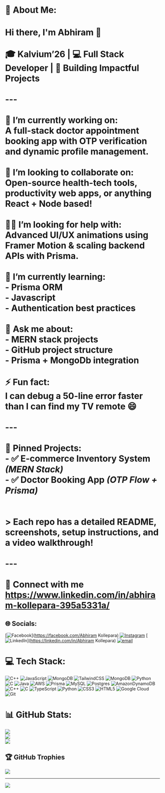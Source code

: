 # 💫 About Me:
# Hi there, I'm Abhiram 👋<br><br>🎓 Kalvium’26 | 💻 Full Stack Developer | 🚀 Building Impactful Projects<br><br>---<br><br>🔭 **I’m currently working on**:  <br>A full-stack doctor appointment booking app with OTP verification and dynamic profile management.<br><br>🤝 **I’m looking to collaborate on**:  <br>Open-source health-tech tools, productivity web apps, or anything React + Node based!<br><br>🙋‍♂️ **I’m looking for help with**:  <br>Advanced UI/UX animations using Framer Motion & scaling backend APIs with Prisma.<br><br>🌱 **I’m currently learning**:  <br>- Prisma ORM  <br>- Javascript <br>- Authentication best practices<br><br>💬 **Ask me about**:  <br>- MERN stack projects  <br>- GitHub project structure  <br>- Prisma + MongoDb integration<br><br>⚡ **Fun fact**:  <br>I can debug a 50-line error faster than I can find my TV remote 😄<br><br>---<br><br>📌 **Pinned Projects:**<br>- ✅ E-commerce Inventory System *(MERN Stack)*  <br>- ✅ Doctor Booking App *(OTP Flow + Prisma)*  <br><br><br>> Each repo has a detailed README, screenshots, setup instructions, and a video walkthrough!<br><br>---<br><br>📎 **Connect with me**  <br>https://www.linkedin.com/in/abhiram-kollepara-395a5331a/


## 🌐 Socials:
[![Facebook](https://img.shields.io/badge/Facebook-%231877F2.svg?logo=Facebook&logoColor=white)](https://facebook.com/Abhiram Kollepara) [![Instagram](https://img.shields.io/badge/Instagram-%23E4405F.svg?logo=Instagram&logoColor=white)](https://instagram.com/_backbencher_abhi_) [![LinkedIn](https://img.shields.io/badge/LinkedIn-%230077B5.svg?logo=linkedin&logoColor=white)](https://linkedin.com/in/Abhiram Kollepara) [![email](https://img.shields.io/badge/Email-D14836?logo=gmail&logoColor=white)](mailto:abhikollepara333@gmail.com) 

# 💻 Tech Stack:
![C++](https://img.shields.io/badge/c++-%2300599C.svg?style=for-the-badge&logo=c%2B%2B&logoColor=white) ![JavaScript](https://img.shields.io/badge/javascript-%23323330.svg?style=for-the-badge&logo=javascript&logoColor=%23F7DF1E) ![MongoDB](https://img.shields.io/badge/MongoDB-%234ea94b.svg?style=for-the-badge&logo=mongodb&logoColor=white) ![TailwindCSS](https://img.shields.io/badge/tailwindcss-%2338B2AC.svg?style=for-the-badge&logo=tailwind-css&logoColor=white) ![MongoDB](https://img.shields.io/badge/MongoDB-%234ea94b.svg?style=for-the-badge&logo=mongodb&logoColor=white) ![Python](https://img.shields.io/badge/python-3670A0?style=for-the-badge&logo=python&logoColor=ffdd54) ![C](https://img.shields.io/badge/c-%2300599C.svg?style=for-the-badge&logo=c&logoColor=white) ![Java](https://img.shields.io/badge/java-%23ED8B00.svg?style=for-the-badge&logo=openjdk&logoColor=white) ![AWS](https://img.shields.io/badge/AWS-%23FF9900.svg?style=for-the-badge&logo=amazon-aws&logoColor=white) ![Prisma](https://img.shields.io/badge/Prisma-3982CE?style=for-the-badge&logo=Prisma&logoColor=white) ![MySQL](https://img.shields.io/badge/mysql-4479A1.svg?style=for-the-badge&logo=mysql&logoColor=white) ![Postgres](https://img.shields.io/badge/postgres-%23316192.svg?style=for-the-badge&logo=postgresql&logoColor=white) ![AmazonDynamoDB](https://img.shields.io/badge/Amazon%20DynamoDB-4053D6?style=for-the-badge&logo=Amazon%20DynamoDB&logoColor=white) ![C++](https://img.shields.io/badge/c++-%2300599C.svg?style=for-the-badge&logo=c%2B%2B&logoColor=white) ![C](https://img.shields.io/badge/c-%2300599C.svg?style=for-the-badge&logo=c&logoColor=white) ![TypeScript](https://img.shields.io/badge/typescript-%23007ACC.svg?style=for-the-badge&logo=typescript&logoColor=white) ![Python](https://img.shields.io/badge/python-3670A0?style=for-the-badge&logo=python&logoColor=ffdd54) ![CSS3](https://img.shields.io/badge/css3-%231572B6.svg?style=for-the-badge&logo=css3&logoColor=white) ![HTML5](https://img.shields.io/badge/html5-%23E34F26.svg?style=for-the-badge&logo=html5&logoColor=white) ![Google Cloud](https://img.shields.io/badge/GoogleCloud-%234285F4.svg?style=for-the-badge&logo=google-cloud&logoColor=white) ![Git](https://img.shields.io/badge/git-%23F05033.svg?style=for-the-badge&logo=git&logoColor=white)
# 📊 GitHub Stats:
![](https://github-readme-stats.vercel.app/api?username=Abhi-7-github&theme=dark&hide_border=false&include_all_commits=true&count_private=true)<br/>
![](https://nirzak-streak-stats.vercel.app/?user=Abhi-7-github&theme=dark&hide_border=false)<br/>
![](https://github-readme-stats.vercel.app/api/top-langs/?username=Abhi-7-github&theme=dark&hide_border=false&include_all_commits=true&count_private=true&layout=compact)

## 🏆 GitHub Trophies
![](https://github-profile-trophy.vercel.app/?username=Abhi-7-github&theme=radical&no-frame=false&no-bg=false&margin-w=4)

---
[![](https://visitcount.itsvg.in/api?id=Abhi-7-github&icon=0&color=0)](https://visitcount.itsvg.in)

<!-- Proudly created with GPRM ( https://gprm.itsvg.in ) -->
